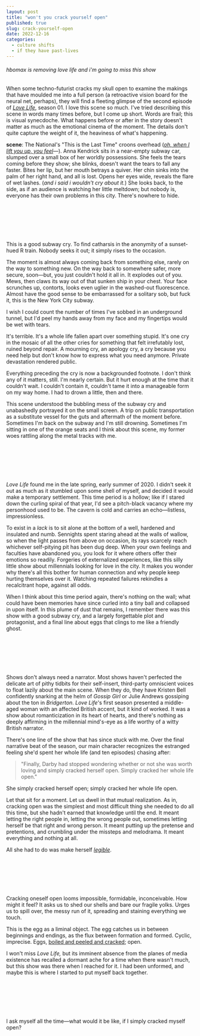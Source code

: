 ```yaml
---
layout: post
title: "won't you crack yourself open"
published: true
slug: crack-yourself-open
date: 2022-12-16
categories:
  - culture shifts
  - if they have past-lives
---
```


###### hbomax is removing love life and i'm going to miss this show

When some techno-futurist cracks my skull open to examine the makings that have moulded me into a full person (a retroactive vision board for the neural net, perhaps), they will find a fleeting glimpse of the second episode of [*Love Life*](https://www.hbomax.com/love-life-s2), season 01. I love this scene so much. I've tried describing this scene in words many times before, but I come up short. Words are frail; this is visual synecdoche. What happens before or after in the story doesn't matter as much as the emotional cinema of the moment. The details don't quite capture the weight of it, the heaviness of what's happening.

**scene**: The National's "This is the Last Time" croons overhead ([*oh, when I lift you up, you feel*](https://www.youtube.com/watch?v=OVV6RsWh5tw)—). Anna Kendrick sits in a near-empty subway car, slumped over a small box of her worldly possessions. She feels the tears coming before they show; she blinks, doesn't want the tears to fall any faster. Bites her lip, but her mouth betrays a quiver. Her chin sinks into the palm of her right hand, and all is lost. Opens her eyes wide, reveals the flare of wet lashes. (*and i said i wouldn't cry about it.*) She looks back, to the side, as if an audience is watching her little meltdown; but nobody is, everyone has their own problems in this city. There's nowhere to hide.

<!--more--> 

<br />
<br />
<br />
<br />
<br />

This is a good subway cry. To find catharsis in the anonymity of a sunset-hued R train. Nobody seeks it out; it simply rises to the occasion.

The moment is almost always coming back from something else, rarely on the way to something new. On the way back to somewhere safer, more secure, soon—but, you just couldn't hold it all in. It explodes out of you. Mews, then claws its way out of that sunken ship in your chest. Your face scrunches up, contorts, looks even uglier in the washed-out fluorescence. Almost have the good sense to be embarrassed for a solitary sob, but fuck it, this is the New York City subway. 

I wish I could count the number of times I've sobbed in an underground tunnel, but I'd peel my hands away from my face and my fingertips would be wet with tears. 

It's terrible. It's a whole life fallen apart over something stupid. It's one cry in the mosaic of all the other cries for something that felt irrefutably lost, ruined beyond repair. A mourning cry, an apology cry, a cry because you need help but don't know how to express what you need anymore. Private devastation rendered public.

Everything preceding the cry is now a backgrounded footnote. I don't think any of it matters, still. I'm nearly certain. But it hurt enough at the time that it couldn't wait. I couldn't contain it, couldn't tame it into a manageable form on my way home. I had to drown a little, then and there.

This scene understood the bubbling mess of the subway cry and unabashedly portrayed it on the small screen. A trip on public transportation as a substitute vessel for the guts and aftermath of the moment before. Sometimes I'm back on the subway and I'm still drowning. Sometimes I'm sitting in one of the orange seats and I think about this scene, my former woes rattling along the metal tracks with me.

<br />
<br />
<br />
<br />
<br />

*Love Life* found me in the late spring, early summer of 2020. I didn't seek it out as much as it stumbled upon some shell of myself, and decided it would make a temporary settlement. This time period is a hollow; like if I stared down the curling spiral of that year, I'd see a pitch-black vacancy where my personhood used to be. The cavern is cold and carries an echo—listless, impressionless. 

To exist in a *lack* is to sit alone at the bottom of a well, hardened and insulated and numb. Sennights spent staring ahead at the walls of wallow, so when the light passes from above on occasion, its rays scarcely reach whichever self-pitying pit has been dug deep. When your own feelings and faculties have abandoned you, you look for it where others offer their emotions so readily. Forgeries of externalized experiences, like this silly little show about millennials looking for love in the city. It makes you wonder why there's all this bother for human connection and why people keep hurting themselves over it. Watching repeated failures rekindles a recalcitrant hope, against all odds. 

When I think about this time period again, there's nothing on the wall; what could have been memories have since curled into a tiny ball and collapsed in upon itself. In this plume of dust that remains, I remember there was this show with a good subway cry, and a largely forgettable plot and protagonist, and a final line about eggs that clings to me like a friendly ghost.

<br />
<br />
<br />
<br />
<br />

Shows don't always need a narrator. Most shows haven't perfected the delicate art of pithy tidbits for their self-insert, third-party omniscient voices to float lazily about the main scene. When they do, they have Kristen Bell confidently snarking at the helm of *Gossip Girl* or Julie Andrews gossiping about the ton in *Bridgerton*. *Love Life*'s first season presented a middle-aged woman with an affected British accent, but it kind of worked. It was a show about romanticization in its heart of hearts, and there's nothing as deeply affirming in the millennial mind's-eye as a life worthy of a witty British narrator.

There's one line of the show that has since stuck with me. Over the final narrative beat of the season, our main character recognizes the estranged feeling she'd spent her whole life (and ten episodes) chasing after:

>"Finally, Darby had stopped wondering whether or not she was worth loving and simply cracked herself open. Simply cracked her whole life open."

She simply cracked herself open; simply cracked her whole life open. 

Let that sit for a moment. Let us dwell in that mutual realization. As in, cracking open was the simplest and most difficult thing she needed to do all this time, but she hadn't earned that knowledge until the end. It meant letting the right people in, letting the wrong people out, sometimes letting herself be that right and wrong person. It meant putting up the pretense and pretentions, and crumbling under the missteps and melodrama. It meant everything and nothing at all. 

All she had to do was make herself [*legible*](https://blog.kellyluo.me/2022-09/seasons-twenty-two). 

<br />
<br />
<br />
<br />
<br />

Cracking oneself open looms impossible, formidable, inconceivable. How might it feel? It asks us to shed our shells and bare our fragile yolks. Urges us to spill over, the messy run of it, spreading and staining everything we touch. 

This is the egg as a liminal object. The egg catches us in between beginnings and endings, as the flux between formation and formed. Cyclic, imprecise. Eggs, [boiled and peeled and cracked](https://blog.kellyluo.me/2020-07/red-book); open. 

I won't miss *Love Life,* but its imminent absence from the planes of media existence has recalled a dormant ache for a time when there wasn't much, but this show was there when I reached for it. I had been unformed, and maybe this is where I started to put myself back together.

<br />
<br />
<br />
<br />
<br />

I ask myself all the time—what would it be like, if I simply cracked myself open?